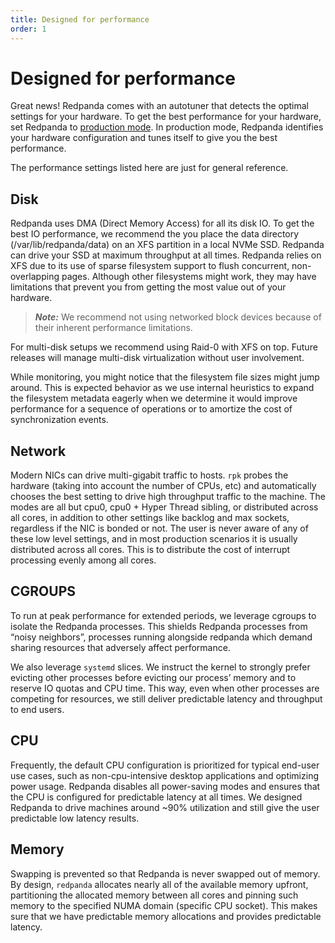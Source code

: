 ```yaml
---
title: Designed for performance
order: 1
---
```


# Designed for performance

Great news! Redpanda comes with an autotuner that detects the optimal settings for your hardware.
To get the best performance for your hardware, set Redpanda to [production mode](./docs/production-deployment).
In production mode, Redpanda identifies your hardware configuration and tunes itself to give you the best performance.

The performance settings listed here are just for general reference.

<!-- It’s worth mentioning - as you might have noticed by now - you’ll always
interact with redpanda through `rpk`. `rpk` is the Redpanda Keeper, a command-line interface to automate all tasks related to managing, running, and upgrading
redpanda. We also leverage `systemd` to make it even simpler to run and
operate redpanda as a service. This means you’ll also find yourself using
`systemctl` to start and stop `redpanda`, as well as checking its status. You
can also manage, filter, and rotate the logs created by redpanda through
journalctl.

```
rpk --help             # interact with the server and service
journalctl -u redpanda # see logs
``` -->

## Disk

Redpanda uses DMA (Direct Memory Access) for all its disk IO. To get the
best IO performance, we recommend the you place the data directory
(/var/lib/redpanda/data) on an XFS partition in a local NVMe SSD. Redpanda can
drive your SSD at maximum throughput at all times. Redpanda relies on XFS due
to its use of sparse filesystem support to flush concurrent, non-overlapping pages.
Although other filesystems might work, they may have limitations that prevent
you from getting the most value out of your hardware.

> **_Note:_** We recommend not using networked block devices because of their inherent performance limitations.

For multi-disk setups we recommend using Raid-0 with XFS on
top. Future releases will manage multi-disk virtualization without user
involvement.

While monitoring, you might notice that the filesystem file sizes might jump
around. This is expected behavior as we use internal heuristics to expand the
filesystem metadata eagerly when we determine it would improve performance for a
sequence of operations or to amortize the cost of synchronization events.

## Network

Modern NICs can drive multi-gigabit traffic to hosts. `rpk` probes the hardware
(taking into account the number of CPUs, etc) and automatically chooses the best
setting to drive high throughput traffic to the machine. The modes are all but
cpu0, cpu0 + Hyper Thread sibling, or distributed across all cores, in addition
to other settings like backlog and max sockets, regardless if the NIC is bonded
or not. The user is never aware of any of these low level settings, and in most
production scenarios it is usually distributed across all cores. This is
to distribute the cost of interrupt processing evenly among all cores.

## CGROUPS

To run at peak performance for extended periods, we leverage cgroups
to isolate the Redpanda processes. This shields Redpanda processes from
“noisy neighbors”, processes running alongside redpanda which demand sharing
resources that adversely affect performance.

We also leverage `systemd` slices. We instruct the kernel to strongly prefer
evicting other processes before evicting our process’ memory and to reserve IO
quotas and CPU time. This way, even when other processes are competing for resources,
we still deliver predictable latency and throughput to end users.

## CPU

Frequently, the default CPU configuration is prioritized for typical end-user
use cases, such as non-cpu-intensive desktop applications and optimizing power
usage. Redpanda disables all power-saving modes and ensures that the CPU is
configured for predictable latency at all times. We designed Redpanda to drive
machines around ~90% utilization and still give the user predictable low latency
results.

## Memory

Swapping is prevented so that Redpanda is never swapped out of memory. By
design, `redpanda` allocates nearly all of the available memory upfront,
partitioning the allocated memory between all cores and pinning such memory
to the specified NUMA domain (specific CPU socket). This makes sure that we have predictable memory allocations and provides predictable latency.
